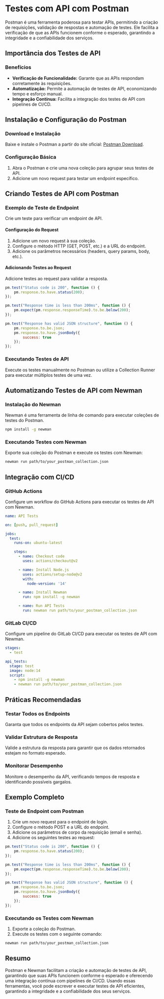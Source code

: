 # Testes com API com Postman

Postman é uma ferramenta poderosa para testar APIs, permitindo a criação de requisições, validação de respostas e automação de testes. Ele facilita a verificação de que as APIs funcionem conforme o esperado, garantindo a integridade e a confiabilidade dos serviços.

## Importância dos Testes de API

### Benefícios

- **Verificação de Funcionalidade:** Garante que as APIs respondam corretamente às requisições.
- **Automatização:** Permite a automação de testes de API, economizando tempo e esforço manual.
- **Integração Contínua:** Facilita a integração dos testes de API com pipelines de CI/CD.

## Instalação e Configuração do Postman

### Download e Instalação

Baixe e instale o Postman a partir do site oficial: [Postman Download](https://www.postman.com/downloads/).

### Configuração Básica

1. Abra o Postman e crie uma nova coleção para agrupar seus testes de API.
2. Adicione um novo request para testar um endpoint específico.

## Criando Testes de API com Postman

### Exemplo de Teste de Endpoint

Crie um teste para verificar um endpoint de API.

#### Configuração do Request

1. Adicione um novo request à sua coleção.
2. Configure o método HTTP (GET, POST, etc.) e a URL do endpoint.
3. Adicione os parâmetros necessários (headers, query params, body, etc.).

#### Adicionando Testes ao Request

Adicione testes ao request para validar a resposta.

```javascript
pm.test("Status code is 200", function () {
    pm.response.to.have.status(200);
});

pm.test("Response time is less than 200ms", function () {
    pm.expect(pm.response.responseTime).to.be.below(200);
});

pm.test("Response has valid JSON structure", function () {
    pm.response.to.be.json;
    pm.response.to.have.jsonBody({
        success: true
    });
});
```

### Executando Testes de API

Execute os testes manualmente no Postman ou utilize a Collection Runner para executar múltiplos testes de uma vez.

## Automatizando Testes de API com Newman

### Instalação do Newman

Newman é uma ferramenta de linha de comando para executar coleções de testes do Postman.

```bash
npm install -g newman
```

### Executando Testes com Newman

Exporte sua coleção do Postman e execute os testes com Newman:

```bash
newman run path/to/your_postman_collection.json
```

## Integração com CI/CD

### GitHub Actions

Configure um workflow do GitHub Actions para executar os testes de API com Newman.

```yaml
name: API Tests

on: [push, pull_request]

jobs:
  test:
    runs-on: ubuntu-latest

    steps:
      - name: Checkout code
        uses: actions/checkout@v2

      - name: Install Node.js
        uses: actions/setup-node@v2
        with:
          node-version: '14'

      - name: Install Newman
        run: npm install -g newman

      - name: Run API Tests
        run: newman run path/to/your_postman_collection.json
```

### GitLab CI/CD

Configure um pipeline do GitLab CI/CD para executar os testes de API com Newman.

```yaml
stages:
  - test

api_tests:
  stage: test
  image: node:14
  script:
    - npm install -g newman
    - newman run path/to/your_postman_collection.json
```

## Práticas Recomendadas

### Testar Todos os Endpoints

Garanta que todos os endpoints da API sejam cobertos pelos testes.

### Validar Estrutura de Resposta

Valide a estrutura da resposta para garantir que os dados retornados estejam no formato esperado.

### Monitorar Desempenho

Monitore o desempenho da API, verificando tempos de resposta e identificando possíveis gargalos.

## Exemplo Completo

### Teste de Endpoint com Postman

1. Crie um novo request para o endpoint de login.
2. Configure o método POST e a URL do endpoint.
3. Adicione os parâmetros de corpo da requisição (email e senha).
4. Adicione os seguintes testes ao request:

```javascript
pm.test("Status code is 200", function () {
    pm.response.to.have.status(200);
});

pm.test("Response time is less than 200ms", function () {
    pm.expect(pm.response.responseTime).to.be.below(200);
});

pm.test("Response has valid JSON structure", function () {
    pm.response.to.be.json;
    pm.response.to.have.jsonBody({
        success: true
    });
});
```

### Executando os Testes com Newman

1. Exporte a coleção do Postman.
2. Execute os testes com o seguinte comando:

```bash
newman run path/to/your_postman_collection.json
```

## Resumo

Postman e Newman facilitam a criação e automação de testes de API, garantindo que suas APIs funcionem conforme o esperado e oferecendo uma integração contínua com pipelines de CI/CD. Usando essas ferramentas, você pode escrever e executar testes de API eficientes, garantindo a integridade e a confiabilidade dos seus serviços.
